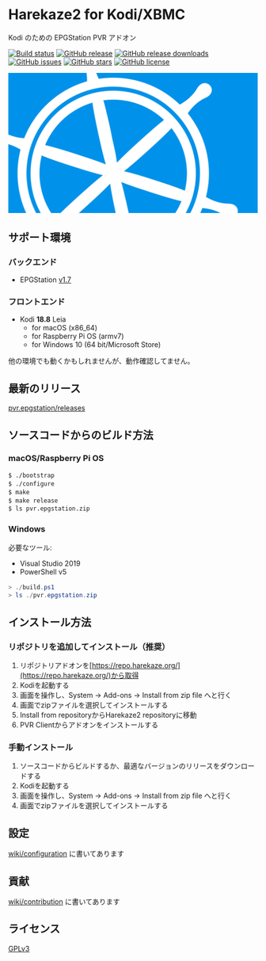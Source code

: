 # Harekaze2 for Kodi/XBMC
Kodi のための EPGStation PVR アドオン

[![Build status](https://img.shields.io/github/workflow/status/Harekaze/pvr.epgstation/CI?logo=github&style=for-the-badge)](https://travis-ci.org/Harekaze/pvr.epgstation/)
[![GitHub release](https://img.shields.io/github/release/Harekaze/pvr.epgstation.svg?maxAge=259200&style=for-the-badge)](https://github.com/Harekaze/pvr.epgstation/releases)
[![GitHub release downloads](https://img.shields.io/github/downloads/Harekaze/pvr.epgstation/total.svg?style=for-the-badge)](https://github.com/Harekaze/pvr.epgstation/releases)
[![GitHub issues](https://img.shields.io/github/issues/Harekaze/pvr.epgstation.svg?style=for-the-badge)](https://github.com/Harekaze/pvr.epgstation/issues)
[![GitHub stars](https://img.shields.io/github/stars/Harekaze/pvr.epgstation.svg?style=for-the-badge)](https://github.com/Harekaze/pvr.epgstation/stargazers)
[![GitHub license](https://img.shields.io/github/license/Harekaze/pvr.epgstation.svg?style=for-the-badge)](https://raw.githubusercontent.com/Harekaze/pvr.epgstation/master/LICENSE)

![fanart](./template/pvr.epgstation/fanart.png)

## サポート環境

### バックエンド
- EPGStation [v1.7](https://github.com/l3tnun/EPGStation/tree/v1.7.4)

### フロントエンド
- Kodi **18.8** Leia
  + for macOS (x86_64)
  + for Raspberry Pi OS (armv7)
  + for Windows 10 (64 bit/Microsoft Store)

他の環境でも動くかもしれませんが、動作確認してません。

## 最新のリリース

[pvr.epgstation/releases](https://github.com/Harekaze/pvr.epgstation/releases)

## ソースコードからのビルド方法

### macOS/Raspberry Pi OS
```sh
$ ./bootstrap
$ ./configure
$ make
$ make release
$ ls pvr.epgstation.zip
```

### Windows

必要なツール:
- Visual Studio 2019
- PowerShell v5

```powershell
> ./build.ps1
> ls ./pvr.epgstation.zip
```

## インストール方法

### リポジトリを追加してインストール（推奨）

1. リポジトリアドオンを[https://repo.harekaze.org/](https://repo.harekaze.org/)から取得
2. Kodiを起動する
3. 画面を操作し、System -> Add-ons -> Install from zip file へと行く
4. 画面でzipファイルを選択してインストールする
5. Install from repositoryからHarekaze2 repositoryに移動
6. PVR Clientからアドオンをインストールする

### 手動インストール

1. ソースコードからビルドするか、最適なバージョンのリリースをダウンロードする
2. Kodiを起動する
3. 画面を操作し、System -> Add-ons -> Install from zip file へと行く
4. 画面でzipファイルを選択してインストールする

## 設定

[wiki/configuration](https://github.com/Harekaze/pvr.epgstation/wiki/configuration) に書いてあります

## 貢献

[wiki/contribution](https://github.com/Harekaze/pvr.epgstation/wiki/contribution) に書いてあります

## ライセンス

[GPLv3](LICENSE)
